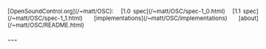 <p align="justify">
<small>
[OpenSoundControl.org](/~matt/OSC):  &nbsp;
[1.0 spec](/~matt/OSC/spec-1_0.html) &nbsp;
[1.1 spec](/~matt/OSC/spec-1_1.html) &nbsp;
[implementations](/~matt/OSC/implementations) &nbsp;
[about](/~matt/OSC/README.html)
</small>
</p>
---
